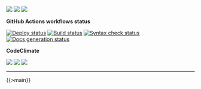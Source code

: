 ![](https://img.shields.io/github/package-json/v/kaskadi/auth-api)
![](https://img.shields.io/badge/code--style-standard-blue)
![](https://img.shields.io/github/license/kaskadi/auth-api?color=blue)

**GitHub Actions workflows status**

[![Deploy status](https://img.shields.io/github/workflow/status/kaskadi/auth-api/deploy?label=deployed&logo=Amazon%20AWS)](https://github.com/kaskadi/auth-api/actions?query=workflow%3Adeploy)
[![Build status](https://img.shields.io/github/workflow/status/kaskadi/auth-api/build?label=build&logo=mocha)](https://github.com/kaskadi/auth-api/actions?query=workflow%3Abuild)
[![Syntax check status](https://img.shields.io/github/workflow/status/kaskadi/auth-api/syntax-check?label=syntax-check&logo=serverless)](https://github.com/kaskadi/auth-api/actions?query=workflow%3Asyntax-check)
[![Docs generation status](https://img.shields.io/github/workflow/status/kaskadi/auth-api/generate-docs?label=docs&logo=read-the-docs)](https://github.com/kaskadi/auth-api/actions?query=workflow%3Agenerate-docs)

**CodeClimate**

[![](https://img.shields.io/codeclimate/maintainability/kaskadi/auth-api?label=maintainability&logo=Code%20Climate)](https://codeclimate.com/github/kaskadi/auth-api)
[![](https://img.shields.io/codeclimate/tech-debt/kaskadi/auth-api?label=technical%20debt&logo=Code%20Climate)](https://codeclimate.com/github/kaskadi/auth-api)
[![](https://img.shields.io/codeclimate/coverage/kaskadi/auth-api?label=test%20coverage&logo=Code%20Climate)](https://codeclimate.com/github/kaskadi/auth-api)

<!-- You can add badges inside of this section if you'd like -->

****

<!-- automatically generated documentation will be placed in here -->
{{>main}}
<!-- automatically generated documentation will be placed in here -->

<!-- You can customize this template as you'd like! -->